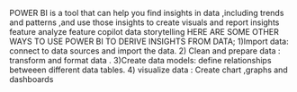 POWER BI is a tool that can help you find insights in data ,including trends and patterns ,and use those insights to create visuals and report
insights feature
analyze feature
copilot
data storytelling
HERE ARE SOME OTHER WAYS TO USE POWER BI TO DERIVE INSIGHTS FROM DATA;
1)Import data: connect to data sources  and import the data.
2) Clean and prepare data : transform and format data .
3)Create data models: define relationships betweeen different data tables.
4) visualize data : Create chart ,graphs and dashboards 
